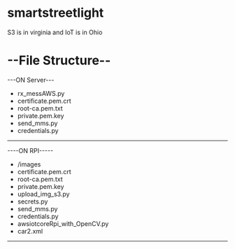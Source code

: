 # smartstreetlight
S3 is in virginia
and IoT is in Ohio


<h1>--File Structure--</h1>

---ON Server---

* rx_messAWS.py
* certificate.pem.crt
* root-ca.pem.txt
* private.pem.key
* send_mms.py
* credentials.py

---------------
----ON RPI-----

* /images
* certificate.pem.crt
* root-ca.pem.txt
* private.pem.key
* upload_img_s3.py
* secrets.py
* send_mms.py
* credentials.py
* awsiotcoreRpi_with_OpenCV.py
* car2.xml

---------------





